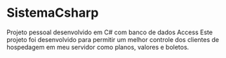 SistemaCsharp
=============

Projeto pessoal desenvolvido em C# com banco de dados Access
Este projeto foi desenvolvido para permitir um melhor controle dos clientes de hospedagem
em meu servidor como planos, valores e boletos.
